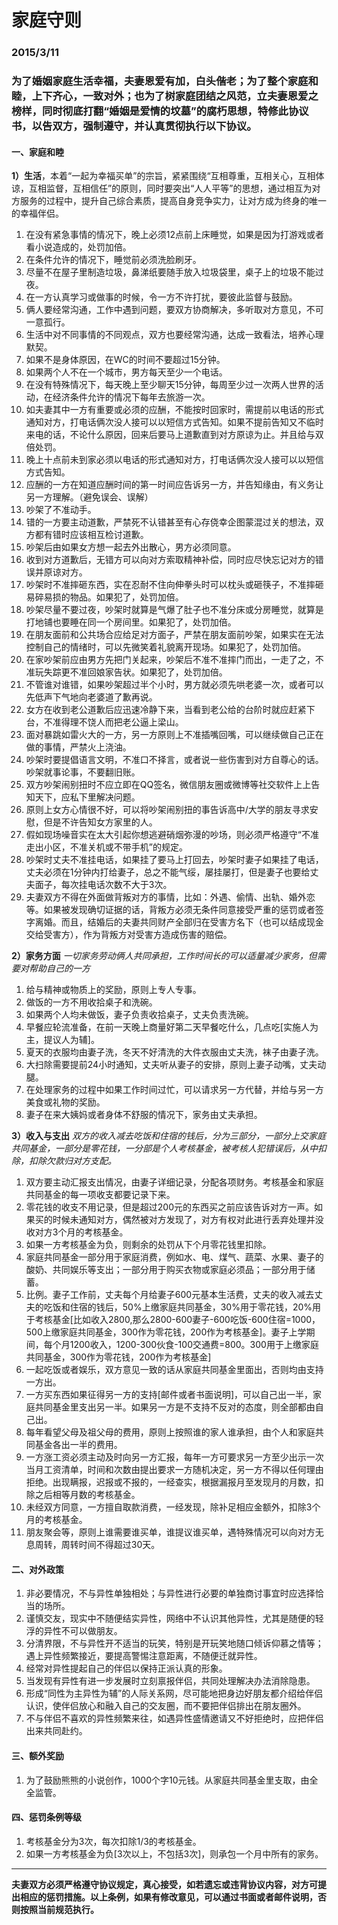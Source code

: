 # 家庭守则 #
### 2015/3/11 ###
### 为了婚姻家庭生活幸福，夫妻恩爱有加，白头偕老；为了整个家庭和睦，上下齐心，一致对外；也为了树家庭团结之风范，立夫妻恩爱之榜样，同时彻底打翻“婚姻是爱情的坟墓”的腐朽思想，特修此协议书，以告双方，强制遵守，并认真贯彻执行以下协议。 ###
#### 一、家庭和睦 ####
**1）生活**，本着“一起为幸福买单”的宗旨，紧紧围绕“互相尊重，互相关心，互相体谅，互相监督，互相信任”的原则，同时要突出“人人平等”的思想，通过相互为对方服务的过程中，提升自己综合素质，提高自身竞争实力，让对方成为终身的唯一的幸福伴侣。

1. 在没有紧急事情的情况下，晚上必须12点前上床睡觉，如果是因为打游戏或者看小说造成的，处罚加倍。
2. 在条件允许的情况下，睡觉前必须洗脸刷牙。
3. 尽量不在屋子里制造垃圾，鼻涕纸要随手放入垃圾袋里，桌子上的垃圾不能过夜。
4. 在一方认真学习或做事的时候，令一方不许打扰，要彼此监督与鼓励。
5. 俩人要经常沟通，工作中遇到问题，要双方协商解决，多听取对方意见，不可一意孤行。
6. 生活中对不同事情的不同观点，双方也要经常沟通，达成一致看法，培养心理默契。
7. 如果不是身体原因，在WC的时间不要超过15分钟。
8. 如果两个人不在一个城市，男方每天至少一个电话。
9. 在没有特殊情况下，每天晚上至少聊天15分钟，每周至少过一次两人世界的活动，在经济条件允许的情况下每年去旅游一次。
10. 如夫妻其中一方有重要或必须的应酬，不能按时回家时，需提前以电话的形式通知对方，打电话俩次没人接可以以短信方式告知。如果不提前告知又不临时来电的话，不论什么原因，回来后要马上道歉直到对方原谅为止。并且给与双倍处罚。
11. 晚上十点前未到家必须以电话的形式通知对方，打电话俩次没人接可以以短信方式告知。
12. 应酬的一方在知道应酬时间的第一时间应告诉另一方，并告知缘由，有义务让另一方理解。（避免误会、误解）
13. 吵架了不准动手。
14. 错的一方要主动道歉，严禁死不认错甚至有心存侥幸企图蒙混过关的想法，双方都有错时应该相互检讨道歉。
15. 吵架后由如果女方想一起去外出散心，男方必须同意。
16. 收到对方道歉后，无错方可以向对方索取精神补偿，同时应尽快忘记对方的错误并原谅对方。
17. 吵架时不准摔砸东西，实在忍耐不住向伸拳头时可以枕头或砸筷子，不准摔砸易碎易损的物品。如果犯了，处罚加倍。
18. 吵架尽量不要过夜，吵架时就算是气爆了肚子也不准分床或分房睡觉，就算是打地铺也要睡在同一个房间里。如果犯了，处罚加倍。
19. 在朋友面前和公共场合应给足对方面子，严禁在朋友面前吵架，如果实在无法控制自己的情绪时，可以先微笑着礼貌离开现场。如果犯了，处罚加倍。
20. 在家吵架前应由男方先把门关起来，吵架后不准不准摔门而出，一走了之，不准玩失踪更不准回娘家告状。如果犯了，处罚加倍。
21. 不管谁对谁错，如果吵架超过半个小时，男方就必须先哄老婆一次，或者可以先低声下气地向老婆道了歉再说。
22. 女方在收到老公道歉后应迅速冷静下来，当看到老公给的台阶时就应赶紧下台，不准得理不饶人而把老公逼上梁山。
23. 面对暴跳如雷火大的一方，另一方原则上不准插嘴回嘴，可以继续做自己正在做的事情，严禁火上浇油。
24. 吵架时要提倡语言文明，不准口不择言，或者说一些伤害到对方自尊心的话。吵架就事论事，不要翻旧账。
25. 双方吵架闹别扭时不应立即在QQ签名，微信朋友圈或微博等社交软件上上告知天下，应私下里解决问题。
26. 原则上女方心情很不好，可以将吵架闹别扭的事告诉高中/大学的朋友寻求安慰，但是不许告知女方家里的人。
27. 假如现场噪音实在太大引起你想逃避硝烟弥漫的吵场，则必须严格遵守“不准走出小区，不准关机或不带手机”的规定。
28. 吵架时丈夫不准挂电话，如果挂了要马上打回去，吵架时妻子如果挂了电话，丈夫必须在1分钟内打给妻子，总之不能气绥，屡挂屡打，但是妻子也要给丈夫面子，每次挂电话次数不大于3次。
29. 夫妻双方不得在外面做背叛对方的事情，比如：外遇、偷情、出轨、婚外恋等。如果被发现确切证据的话，背叛方必须无条件同意接受严重的惩罚或者签字离婚。而且，结婚后的夫妻共同财产全部归在受害方名下（也可以结成现金交给受害方），作为背叛方对受害方造成伤害的赔偿。

**2）家务方面** 
*一切家务劳动俩人共同承担，工作时间长的可以适量减少家务，但需要对帮助自己的一方*

1. 给与精神或物质上的奖励，原则上专人专事。
2. 做饭的一方不用收拾桌子和洗碗。
3. 如果两个人均未做饭，妻子负责收拾桌子，丈夫负责洗碗。
4. 早餐应轮流准备，在前一天晚上商量好第二天早餐吃什么，几点吃[实施人为主，提议人为辅]。
5. 夏天的衣服均由妻子洗，冬天不好清洗的大件衣服由丈夫洗，袜子由妻子洗。
6. 大扫除需要提前24小时通知，丈夫听从妻子的安排，原则上妻子动嘴，丈夫动腿。
7. 在处理家务的过程中如果工作时间过忙，可以请求另一方代替，并给与另一方美食或礼物的奖励。
8. 妻子在来大姨妈或者身体不舒服的情况下，家务由丈夫承担。

**3）收入与支出**
*双方的收入减去吃饭和住宿的钱后，分为三部分，一部分上交家庭共同基金，一部分是零花钱，一分部是个人考核基金，被考核人犯错误后，从中扣除，扣除欠款归对方支配。*

1. 双方要主动汇报支出情况，由妻子详细记录，分配各项财务。考核基金和家庭共同基金的每一项收支都要记录下来。
2. 零花钱的收支不用记录，但是超过200元的东西买之前应该告诉对方一声。如果买的时候未通知对方，偶然被对方发现了，对方有权对此进行丢弃处理并没收对方3个月的考核基金。
3. 如果一方考核基金为负，则剩余的处罚从下个月零花钱里扣除。
4. 家庭共同基金一部分用于家庭消费，例如水、电、煤气、蔬菜、水果、妻子的酸奶、共同娱乐等支出；一部分用于购买衣物或家庭必须品；一部分用于储蓄。
5. 比例。妻子工作前，丈夫每个月给妻子600元基本生活费，丈夫的收入减去丈夫的吃饭和住宿的钱后，50%上缴家庭共同基金，30%用于零花钱，20%用于考核基金[比如收入2800,那么2800-600妻子-600吃饭-600住宿=1000，500上缴家庭共同基金，300作为零花钱，200作为考核基金]。妻子上学期间，每个月1200收入，1200-300伙食-100交通费=800。300用于上缴家庭共同基金，300作为零花钱，200作为考核基金]
6. 一起吃饭或者娱乐，双方意见一致的话从家庭共同基金里面出，否则均由支持一方出。
7. 一方买东西如果征得另一方的支持[邮件或者书面说明]，可以自己出一半，家庭共同基金里支出另一半。如果另一方是不支持不反对的态度，则全部都由自己出。
8. 每年看望父母及祖父母的费用，原则上按照谁的家人谁承担，由个人和家庭共同基金各出一半的费用。
9. 一方涨工资必须主动及时向另一方汇报，每年一方可要求另一方至少出示一次当月工资清单，时间和次数由提出要求一方随机决定，另一方不得以任何理由拒绝。出现瞒报，迟报或不报的，一经查实，根据漏报月至发现月的月数，扣除之后相等月数的考核基金。
10. 未经双方同意，一方擅自取款消费，一经发现，除补足相应金额外，扣除3个月的考核基金。
11. 朋友聚会等，原则上谁需要谁买单，谁提议谁买单，遇特殊情况可以向对方无息周转，周转时间不得超过30天。

#### 二、对外政策 ####
1. 非必要情况，不与异性单独相处；与异性进行必要的单独商讨事宜时应选择恰当的场所。
2. 谨慎交友，现实中不随便结实异性，网络中不认识其他异性，尤其是随便的轻浮的异性不可以做朋友。
3. 分清界限，不与异性开不适当的玩笑，特别是开玩笑地随口倾诉仰慕之情等；遇上异性频繁接近，要提高警惕注意距离，不随便迁就异性。
4. 经常对异性提起自己的伴侣以保持正派认真的形象。
5. 当发现有异性有进一步发展时立刻禀报伴侣，共同处理解决办法消除隐患。
6. 形成“同性为主异性为辅”的人际关系网，尽可能地把身边好朋友都介绍给伴侣认识，使伴侣放心和融入自己的交友圈，而不要把伴侣排出在朋友圈外。
7. 不与伴侣不喜欢的异性频繁来往，如遇异性盛情邀请又不好拒绝时，应把伴侣出来共同赴约。

#### 三、额外奖励 ####
1. 为了鼓励熊熊的小说创作，1000个字10元钱。从家庭共同基金里支取，由全全监管。

#### 四、惩罚条例等级 ####
1. 考核基金分为3次，每次扣除1/3的考核基金。
2. 如果一方考核基金为负[3次以上，不包括3次]，则承包一个月中所有的家务。

----------
**夫妻双方必须严格遵守协议规定，真心接受，如若遗忘或违背协议内容，对方可提出相应的惩罚措施。以上条例，如果有修改意见，可以通过书面或者邮件说明，否则按照当前规范执行。**
